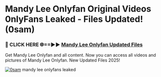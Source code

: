# Mandy Lee Onlyfan Original Videos 0nlyFans Leaked - Files Updated! (0sam)

<h3>🔴 CLICK HERE 🌐==►► <a href="https://tinyurl.com/4seja8ks" rel="nofollow">Mandy Lee Onlyfan Updated Files</a></h3>

Get Mandy Lee Onlyfan and all content. Now you can access all videos and pictures of Mandy Lee Onlyfan. New Updated Files 2025!

[![0sam](https://i.imgur.com/EWjZXRe.gif)](https://tinyurl.com/4seja8ks)
mandy lee onlyfans leaked